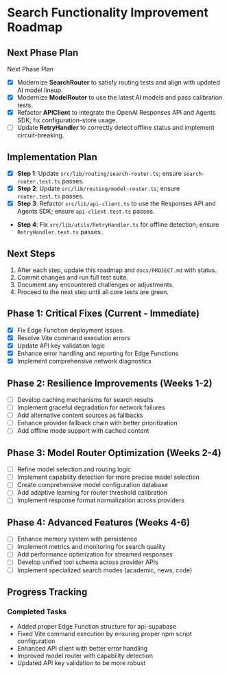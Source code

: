 # Search Functionality Improvement Roadmap

## Next Phase Plan
Next Phase Plan
- [x] Modernize **SearchRouter** to satisfy routing tests and align with updated AI model lineup.
- [x] Modernize **ModelRouter** to use the latest AI models and pass calibration tests.
- [x] Refactor **APIClient** to integrate the OpenAI Responses API and Agents SDK; fix configuration-store usage.
- [ ] Update **RetryHandler** to correctly detect offline status and implement circuit-breaking.

## Implementation Plan
- [x] **Step 1**: Update `src/lib/routing/search-router.ts`; ensure `search-router.test.ts` passes.
- [x] **Step 2**: Update `src/lib/routing/model-router.ts`; ensure `router.test.ts` passes.
- [x] **Step 3**: Refactor `src/lib/api-client.ts` to use the Responses API and Agents SDK; ensure `api-client.test.ts` passes.
- **Step 4**: Fix `src/lib/utils/RetryHandler.ts` for offline detection; ensure `RetryHandler.test.ts` passes.

## Next Steps
1. After each step, update this roadmap and `docs/PROJECT.md` with status.
2. Commit changes and run full test suite.
3. Document any encountered challenges or adjustments.
4. Proceed to the next step until all core tests are green.

## Phase 1: Critical Fixes (Current - Immediate)

- [x] Fix Edge Function deployment issues
- [x] Resolve Vite command execution errors
- [x] Update API key validation logic
- [x] Enhance error handling and reporting for Edge Functions
- [x] Implement comprehensive network diagnostics

## Phase 2: Resilience Improvements (Weeks 1-2)

- [ ] Develop caching mechanisms for search results
- [ ] Implement graceful degradation for network failures
- [ ] Add alternative content sources as fallbacks
- [ ] Enhance provider fallback chain with better prioritization
- [ ] Add offline mode support with cached content

## Phase 3: Model Router Optimization (Weeks 2-4)

- [ ] Refine model selection and routing logic
- [ ] Implement capability detection for more precise model selection
- [ ] Create comprehensive model configuration database
- [ ] Add adaptive learning for router threshold calibration
- [ ] Implement response format normalization across providers

## Phase 4: Advanced Features (Weeks 4-6) 

- [ ] Enhance memory system with persistence
- [ ] Implement metrics and monitoring for search quality
- [ ] Add performance optimization for streamed responses
- [ ] Develop unified tool schema across provider APIs
- [ ] Implement specialized search modes (academic, news, code)

## Progress Tracking

### Completed Tasks
- Added proper Edge Function structure for api-supabase
- Fixed Vite command execution by ensuring proper npm script configuration
- Enhanced API client with better error handling
- Improved model router with capability detection
- Updated API key validation to be more robust